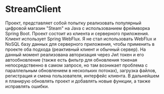 # StreamClient

Проект, представляет собой попытку реализовать популярный цифровой магазин "Steam" на Java с использованием фреймворка Spring Boot. Проект состоит из клиента и серверного приложения. Клиент использует Spring WebFlux. Я не стал использовать WebFlux и NoSQL базу данных для серверного приложения, чтобы применить в проекте оба подхода (реактивный клиент и обычный сервер). На данный момент реализована авторизация через Jwt токен и его автообновление (также есть фильтр для обновления токеная непосредственно в самом запросе, но там возникает проблема с параллельным обновлением в нескольких потоках), загрузка файлов, регистрация и смена пользователя, интерфейс клиента. В дальнейшем я планирую обновлять проект и добавлять новые функции, а также исправлять ошибки.
